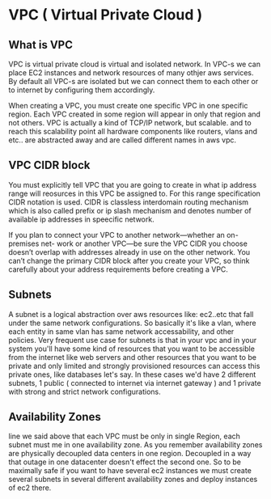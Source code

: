# VPC ( Virtual Private Cloud )

## What is VPC
VPC is virtual private cloud is virtual and isolated network. In VPC-s we can place EC2 instances and
network resources of many othjer aws services. By default all VPC-s are isolated but we can connect them to each other or to
internet by configuring them accordingly.

When creating a VPC, you must create one specific VPC in one specific region. Each VPC created in some region will appear in
only that region and not others.
VPC is actually a kind of TCP/IP network, but scalable. and to reach this scalability point all hardware components like routers, vlans and etc.. are
abstracted away and are called different names in aws vpc.

## VPC CIDR block 
You must explicitly tell VPC that you are going to create in what ip address range will reosurces in this VPC be assigned to. For this range specification
CIDR notation is used. CIDR is classless interdomain routing mechanism which is also called prefix or ip slash mechanism and denotes number of available
ip addresses in speecific network.

If you plan to connect your VPC to another network—whether an on-premises net- work or another VPC—be sure the VPC CIDR you choose doesn’t overlap with addresses already in use on the other network.
You can’t change the primary CIDR block after you create your VPC, so think carefully about your address requirements before creating a VPC.

## Subnets
A subnet is a logical abstraction over aws resources like: ec2..etc that fall under the same network configurations.
So basically it's like a vlan, where each entity in same vlan has same network accessability, and other policies. Very frequent
use case for subnets is that in your vpc and in your system you'll have some kind of resources that you want to be accessible from the internet
like web servers and other resources that you want to be private and only limited and strongly provisioned resources can access this private ones, like databases let's say.
In these cases we'd have 2 different subnets, 1 public ( connected to internet via internet gateway ) and 1 private with strong and strict network configurations. 

## Availability Zones
line we said above that each VPC must be only in single Region, each subnet must me in one availability zone. As you remember availability zones
are physically decoupled data centers in one region. Decoupled in a way that outage in one datacenter doesn't effect the second one. So to be maximally
safe if you want to have several ec2 instances we must create several subnets in several different availability zones and deploy instances of ec2 there.
